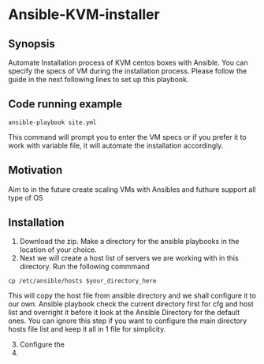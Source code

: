 # Ansible-KVM-installer

## Synopsis

Automate Installation process of KVM centos boxes with Ansible. You can specify the specs of VM during the installation process.
Please follow the guide in the next following lines to set up this playbook.

## Code running example
```
ansible-playbook site.yml
```

This command will prompt you to enter the VM specs or if you prefer it to work with variable file, it will automate the installation accordingly. 



## Motivation
Aim to in the future create scaling VMs with Ansibles and futhure support all type of OS

## Installation

1. Download the zip. Make a directory for the ansible playbooks in the location of your choice. 
2. Next we will create a host list of servers we are working with in this directory. Run the following commmand


``cp /etc/ansible/hosts $your_directory_here``

This will copy the host file from ansible directory and we shall configure it to our own. Ansible playbook check the current directory first for cfg and host list and overright it before it look at the Ansible Directory for the default ones. You can ignore this step if you want to configure the main directory hosts file list and keep it all in 1 file for simplicity.

3. Configure the 
4. 

